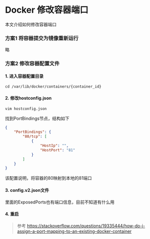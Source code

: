 # Docker 修改容器端口

本文介绍如何修改容器端口

### 方案1 将容器提交为镜像重新运行

略

### 方案2 修改容器配置文件

#### 1. 进入容器配置目录

`cd /var/lib/docker/containers/{container_id}`

#### 2. 修改hostconfig.json

`vim hostconfig.json`

找到PortBindings节点，结构如下

```json
{
    "PortBindings": {
    	"80/tcp": [
	        {
				"HostIp": "",
				"HostPort": "81"
			}
    	]
    }
}
```

该配置说明，将容器的80映射到本地的81端口

#### 3. config.v2.json文件

里面的ExposedPorts也有端口信息，目前不知道有什么用

#### 4. 重启

> 参考
> https://stackoverflow.com/questions/19335444/how-do-i-assign-a-port-mapping-to-an-existing-docker-container